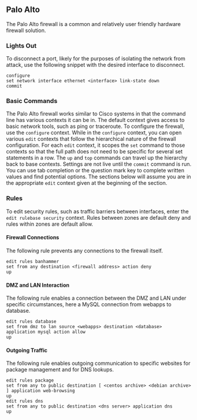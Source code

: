 ## Palo Alto

The Palo Alto firewall is a common and relatively user friendly hardware firewall solution.


### Lights Out

To disconnect a port, likely for the purposes of isolating the network from attack, use the following snippet with the desired interface to disconnect.

```paloalto
configure
set network interface ethernet <interface> link-state down
commit
```


### Basic Commands

The Palo Alto firewall works similar to Cisco systems in that the command line has various contexts it can be in. The default context gives access to basic network tools, such as ping or traceroute. To configure the firewall, use the `configure` context. While in the `configure` context, you can open various `edit` contexts that follow the hierarchical nature of the firewall configuration. For each `edit` context, it scopes the `set` command to those contexts so that the full path does not need to be specific for several set statements in a row. The `up` and `top` commands can travel up the hierarchy back to base contexts. Settings are not live until the `commit` command is run. You can use tab completion or the question mark key to complete written values and find potential options. The sections below will assume you are in the appropriate `edit` context given at the beginning of the section.


### Rules

To edit security rules, such as traffic barriers between interfaces, enter the `edit rulebase security` context. Rules between zones are default deny and rules within zones are default allow.


#### Firewall Connections

The following rule prevents any connections to the firewall itself.

```paloalto
edit rules banhammer
set from any destination <firewall address> action deny
up
```


#### DMZ and LAN Interaction

The following rule enables a connection between the DMZ and LAN under specific circumstances, here a MySQL connection from webapps to database.

```paloalto
edit rules database
set from dmz to lan source <webapps> destination <database> application mysql action allow
up
```


#### Outgoing Traffic

The following rule enables outgoing communication to specific websites for package management and for DNS lookups.

```paloalto
edit rules package
set from any to public destination [ <centos archive> <debian archive> ] application web-browsing
up
edit rules dns
set from any to public destination <dns server> application dns
up
```
